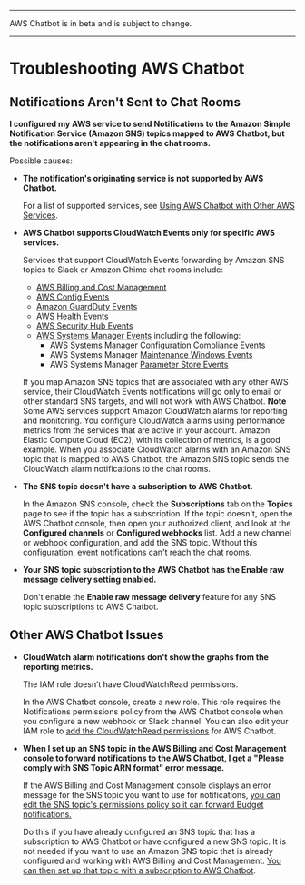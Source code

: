 --------

AWS Chatbot is in beta and is subject to change\.

--------

# Troubleshooting AWS Chatbot<a name="chatbot-troubleshooting"></a>

## Notifications Aren't Sent to Chat Rooms<a name="chatbot-subcription-troubleshooting"></a>

**I configured my AWS service to send Notifications to the Amazon Simple Notification Service \(Amazon SNS\) topics mapped to AWS Chatbot, but the notifications aren't appearing in the chat rooms\.** 

Possible causes: 
+ **The notification's originating service is not supported by AWS Chatbot\.**

  For a list of supported services, see [Using AWS Chatbot with Other AWS Services](related-services.md)\.
+ **AWS Chatbot supports CloudWatch Events only for specific AWS services\.**

  Services that support CloudWatch Events forwarding by Amazon SNS topics to Slack or Amazon Chime chat rooms include:
  + [AWS Billing and Cost Management](https://docs.aws.amazon.com/awsaccountbilling/latest/aboutv2/sns-alert-chime.html)
  + [AWS Config Events](https://docs.aws.amazon.com/config/latest/developerguide/monitor-config-with-cloudwatchevents.html)
  + [Amazon GuardDuty Events](https://docs.aws.amazon.com/guardduty/latest/ug/guardduty_findings_cloudwatch.html)
  + [AWS Health Events](https://docs.aws.amazon.com/health/latest/ug/cloudwatch-events-health.html)
  + [ AWS Security Hub Events](https://docs.aws.amazon.com/securityhub/latest/userguide/securityhub-cloudwatch-events.html#securityhub-cwe-send)
  + [AWS Systems Manager Events](https://docs.aws.amazon.com/systems-manager/latest/userguide/monitoring-cloudwatch-events.html) including the following:
    + AWS Systems Manager [Configuration Compliance Events](https://docs.aws.amazon.com/systems-manager/latest/userguide/sysman-compliance-fixing.html)
    + AWS Systems Manager [Maintenance Windows Events](https://docs.aws.amazon.com/systems-manager/latest/userguide/monitoring-sns-mw-register.html)
    + AWS Systems Manager [Parameter Store Events](https://docs.aws.amazon.com/systems-manager/latest/userguide/sysman-paramstore-cwe.html)

  If you map Amazon SNS topics that are associated with any other AWS service, their CloudWatch Events notifications will go only to email or other standard SNS targets, and will not work with AWS Chatbot\.
**Note**  
Some AWS services support Amazon CloudWatch alarms for reporting and monitoring\. You configure CloudWatch alarms using performance metrics from the services that are active in your account\. Amazon Elastic Compute Cloud \(EC2\), with its collection of metrics, is a good example\. When you associate CloudWatch alarms with an Amazon SNS topic that is mapped to AWS Chatbot, the Amazon SNS topic sends the CloudWatch alarm notifications to the chat rooms\.
+ **The SNS topic doesn't have a subscription to AWS Chatbot\.**

  In the Amazon SNS console, check the **Subscriptions** tab on the **Topics** page to see if the topic has a subscription\. If the topic doesn't, open the AWS Chatbot console, then open your authorized client, and look at the **Configured channels** or **Configured webhooks** list\. Add a new channel or webhook configuration, and add the SNS topic\. Without this configuration, event notifications can't reach the chat rooms\. 
+ **Your SNS topic subscription to the AWS Chatbot has the Enable raw message delivery setting enabled\.**

  Don't enable the **Enable raw message delivery** feature for any SNS topic subscriptions to AWS Chatbot\.

## Other AWS Chatbot Issues<a name="chatbot-notification-troubleshooting"></a>
+ **CloudWatch alarm notifications don't show the graphs from the reporting metrics\.**

  The IAM role doesn’t have CloudWatchRead permissions\. 

  In the AWS Chatbot console, create a new role\. This role requires the Notifications permissions policy from the AWS Chatbot console when you configure a new webhook or Slack channel\. You can also edit your IAM role to [add the CloudWatchRead permissions](getting-started.md#AWS::Chatbot::Role) for AWS Chatbot\.
+ **When I set up an SNS topic in the AWS Billing and Cost Management console to forward notifications to the AWS Chatbot, I get a "Please comply with SNS Topic ARN format" error message\.**

  If the AWS Billing and Cost Management console displays an error message for the SNS topic you want to use for notifications, [you can edit the SNS topic's permissions policy so it can forward Budget notifications\.](https://docs.aws.amazon.com/awsaccountbilling/latest/aboutv2/budgets-sns-policy.html) 

  Do this if you have already configured an SNS topic that has a subscription to AWS Chatbot or have configured a new SNS topic\. It is not needed if you want to use an Amazon SNS topic that is already configured and working with AWS Billing and Cost Management\. [You can then set up that topic with a subscription to AWS Chatbot](setting-up.md#Setup_intro)\.